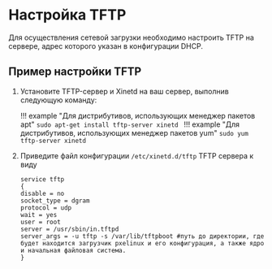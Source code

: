 # Настройка TFTP

Для осуществления сетевой загрузки необходимо настроить TFTP на сервере, адрес которого указан в конфигурации DHCP. 

## Пример настройки TFTP

1. Установите TFTP-сервер и Xinetd на ваш сервер, выполнив следующую команду:

    !!! example "Для дистрибутивов, использующих менеджер пакетов apt"
        ```
        sudo apt-get install tftp-server xinetd 
        ```
    !!! example "Для дистрибутивов, использующих менеджер пакетов yum"
        ```
        sudo yum tftp-server xinetd 
        ```
    
2. Приведите файл конфигурации `/etc/xinetd.d/tftp` TFTP сервера к виду

    `service tftp`  
    `{`  
    `disable = no`  
    `socket_type = dgram`  
    `protocol = udp`  
    `wait = yes`  
    `user = root`  
    `server = /usr/sbin/in.tftpd`  
    `server_args = -u tftp -s /var/lib/tftpboot #путь до директории, где будет находится загрузчик pxelinux и его конфигурация, а также ядро и начальная файловая система.`  
    `}`
    
 

